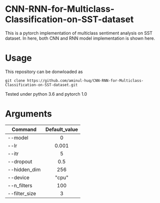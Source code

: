 # CNN-RNN-for-Multiclass-Classification-on-SST-dataset

This is a pytorch implementation of multiclass sentiment analysis on SST dataset. In here, both CNN and RNN model implementation is shown
here.

# Usage
This repository can be donwloaded as 

```
git clone https://github.com/aminul-huq/CNN-RNN-for-Multiclass-Classification-on-SST-dataset.git
```
Tested under python 3.6 and pytorch 1.0

# Arguments


| Command        | Default_value        | 
| -------------  |:--------------------:| 
| --model        | 0                    | 
| --lr           | 0.001                |  
| --itr          | 5                    |   
| --dropout      | 0.5                  |
| --hidden_dim   | 256                  |  
| --device       | "cpu"                | 
| --n_filters    | 100                  |
| --filter_size  | 3                    |  

